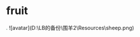 # fruit
<img src="https://is5-ssl.mzstatic.com/image/thumb/Purple127/v4/1f/c3/bb/1fc3bb9d-3e1b-8d97-e63d-0305925e9377/source/392x696bb.jpg" style="zoom:20%">
![avatar](D:\LB的备份\围羊2\Resources\sheep.png)
